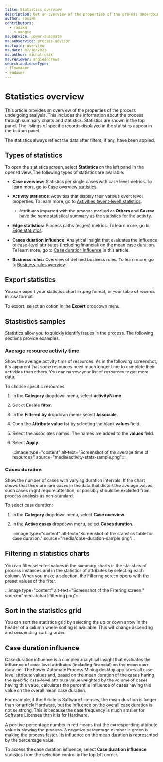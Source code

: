 ```yaml
---
title: Statistics overview
description: Get an overview of the properties of the process undergoing analysis in Power Automate Process Mining.
author: rosikm
contributors:
  - rosikm
  - v-aangie
ms.service: power-automate
ms.subservice: process-advisor
ms.topic: overview
ms.date: 07/18/2023
ms.author: michalrosik
ms.reviewer: angieandrews
search.audienceType:
- flowmaker
- enduser
---
```


# Statistics overview

This article provides an overview of the properties of the process undergoing analysis. This includes the information about the process through summary charts and statistics. Statistics are shown in the top panel. The listings of specific records displayed in the statistics appear in the bottom panel.

The statistics always reflect the data after filters, if any, have been applied.

## Types of statistics

To open the statistics screen, select **Statistics** on the left panel in the opened view. The following types of statistics are available:

- **Case overview:** Statistics per single cases with case level metrics. To learn more, go to [Case overview statistics](case-overview-statistics.md).

- **Activity statistics:** Activities that display their various event level properties. To learn more, go to [Activities (event-level) statistics](activities-event-level-statistics.md).

    - Attributes imported with the process marked as **Others** and **Source** have the same statistical summary as the statistics for the activity.

- **Edge statistics:** Process paths (edges) metrics. To learn more, go to [Edge statistics](edge-statistics.md).

- **Cases duration influence:** Analytical insight that evaluates the influence of case-level attributes (including financial) on the mean case duration. To learn more, go to [Case duration influence](#case-duration-influence) in this article.

- **Business rules:** Overview of defined business rules. To learn more, go to [Business rules overview](business-rules.md).

## Export statistics

You can export your statistics chart in .png format, or your table of records in .csv format. 

To export, select an option in the **Export** dropdown menu.

## Stastistics samples

Statistics allow you to quickly identify issues in the process. The following sections provide examples.

### Average resource activity time

Show the average activity time of resources. As in the following screenshot, it's apparent that some resources need much longer time to complete their activities than others. You can narrow your list of resources to get more data. 

To choose specific resources:

1. In the **Category** dropdown menu, select **activityName**.

1. Select **Enable filter**.

1. In the **Filtered by** dropdown menu, select **Associate**.

1. Open the **Attribute value** list by selecting the blank **values** field.

1. Select the associates names. The names are added to the **values** field.

1. Select **Apply**.

    :::image type="content" alt-text="Screenshot of the average time of resources." source="media/activity-stats-sample.png":::

### Cases duration

Show the number of cases with varying duration intervals. If the chart shows that there are rare cases in the data that distort the average values, such cases might require attention, or possibly should be excluded from process analysis as non-standard.

To select case duration:

1. In the **Category** dropdown menu, select **Case overview**.

1. In the **Active cases** dropdown menu, select **Cases duration**.

    :::image type="content" alt-text="Screenshot of the statistics table for case duration." source="media/case-duration-sample.png":::

## Filtering in statistics charts

You can filter selected values in the summary charts in the statistics of process instances and in the statistics of attributes by selecting each column. When you make a selection, the Filtering screen opens with the preset values of the filter.

:::image type="content" alt-text="Screenshot of the Filtering screen." source="media/chart-filtering.png":::

## Sort in the statistics grid

You can sort the statistics grid by selecting the up or down arrow in the header of a column where sorting is available. This will change ascending and descending sorting order.

## Case duration influence

Case duration influence is a complex analytical insight that evaluates the influence of case-level attributes (including financial) on the mean case duration. The Power Automate Process Mining desktop app takes all case-level attribute values and, based on the mean duration of the cases having the specific case-level attribute value weighted by the volume of cases having this value, calculates the percentile influence of cases having this value on the overall mean case duration.

For example, if the Article is Software Licenses, the mean duration is longer than for article Hardware, but the influence on the overall case duration is not so strong. This is because the case frequency is much smaller for Software Licenses than it is for Hardware.

A positive percentage number in red means that the corresponding attribute value is slowing the process. A negative percentage number in green is making the process faster. Its influence on the mean duration is represented by the percentage value.

To access the case duration influence, select **Case duration influence** statistics from the selection control in the top left corner.


